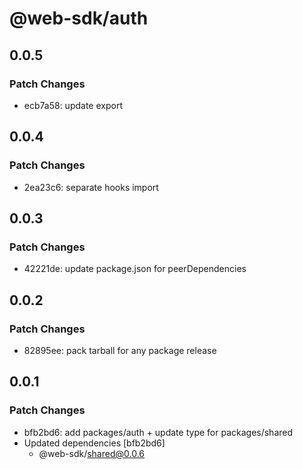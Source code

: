 # @web-sdk/auth

## 0.0.5

### Patch Changes

- ecb7a58: update export

## 0.0.4

### Patch Changes

- 2ea23c6: separate hooks import

## 0.0.3

### Patch Changes

- 42221de: update package.json for peerDependencies

## 0.0.2

### Patch Changes

- 82895ee: pack tarball for any package release

## 0.0.1

### Patch Changes

- bfb2bd6: add packages/auth + update type for packages/shared
- Updated dependencies [bfb2bd6]
  - @web-sdk/shared@0.0.6
